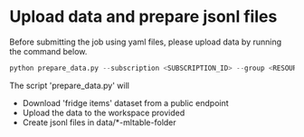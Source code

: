 # Upload data and prepare jsonl files

Before submitting the job using yaml files, please upload data by running the command below.

```python
python prepare_data.py --subscription <SUBSCRIPTION_ID> --group <RESOURCE_GROUP> --workspace <AML_WORKSPACE_NAME>
```

The script 'prepare_data.py' will
- Download 'fridge items' dataset from a public endpoint
- Upload the data to the workspace provided
- Create jsonl files in data/*-mltable-folder

